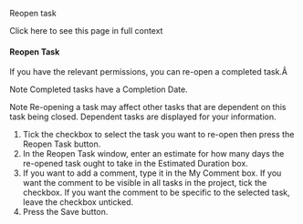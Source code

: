 Reopen task

Click here to see this page in full context

####  Reopen Task

If you have the relevant permissions, you can re-open a completed task.Â

Note  Completed tasks have a Completion Date.

Note  Re-opening a task may affect other tasks that are dependent on this task
being closed. Dependent tasks are displayed for your information.

  1. Tick the checkbox to select the task you want to re-open then press the Reopen Task button. 
  2. In the Reopen Task window, enter an estimate for how many days the re-opened task ought to take in the Estimated Duration box. 
  3. If you want to add a comment, type it in the My Comment box. If you want the comment to be visible in all tasks in the project, tick the checkbox. If you want the comment to be specific to the selected task, leave the checkbox unticked. 
  4. Press the Save button. 

